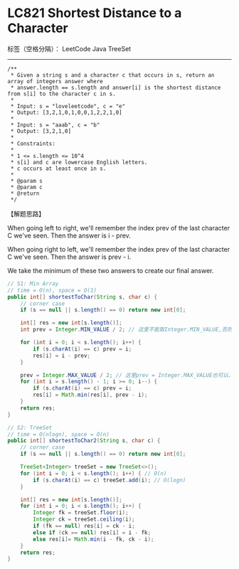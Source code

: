 # LC821 Shortest Distance to a Character

标签（空格分隔）： LeetCode Java TreeSet

---
    /**
     * Given a string s and a character c that occurs in s, return an array of integers answer where
     * answer.length == s.length and answer[i] is the shortest distance from s[i] to the character c in s.
     *
     * Input: s = "loveleetcode", c = "e"
     * Output: [3,2,1,0,1,0,0,1,2,2,1,0]
     *
     * Input: s = "aaab", c = "b"
     * Output: [3,2,1,0]
     *
     * Constraints:
     *
     * 1 <= s.length <= 10^4
     * s[i] and c are lowercase English letters.
     * c occurs at least once in s.
     *
     * @param s
     * @param c
     * @return
     */

【解题思路】


When going left to right, we'll remember the index prev of the last character C we've seen. Then the answer is i - prev.

When going right to left, we'll remember the index prev of the last character C we've seen. Then the answer is prev - i.

We take the minimum of these two answers to create our final answer.


```java     
// S1: Min Array
// time = O(n), space = O(1)
public int[] shortestToChar(String s, char c) {
    // corner case
    if (s == null || s.length() == 0) return new int[0];

    int[] res = new int[s.length()];
    int prev = Integer.MIN_VALUE / 2; // 这里不能取Integer.MIN_VALUE,否则下面i - prev会出界！！！

    for (int i = 0; i < s.length(); i++) {
        if (s.charAt(i) == c) prev = i;
        res[i] = i - prev;
    }

    prev = Integer.MAX_VALUE / 2; // 这里prev = Integer.MAX_VALUE也可以，因为prev - i是一定不会出界的！
    for (int i = s.length() - 1; i >= 0; i--) {
        if (s.charAt(i) == c) prev = i;
        res[i] = Math.min(res[i], prev - i);
    }
    return res;
}
```
```java
// S2: TreeSet
// time = O(nlogn), space = O(n)
public int[] shortestToChar2(String s, char c) {
    // corner case
    if (s == null || s.length() == 0) return new int[0];

    TreeSet<Integer> treeSet = new TreeSet<>();
    for (int i = 0; i < s.length(); i++) { // O(n)
        if (s.charAt(i) == c) treeSet.add(i); // O(logn)
    }

    int[] res = new int[s.length()];
    for (int i = 0; i < s.length(); i++) {
        Integer fk = treeSet.floor(i);
        Integer ck = treeSet.ceiling(i);
        if (fk == null) res[i] = ck - i;
        else if (ck == null) res[i] = i - fk;
        else res[i]= Math.min(i - fk, ck - i);
    }
    return res;
}
```
